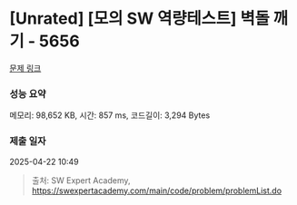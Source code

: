 # [Unrated] [모의 SW 역량테스트] 벽돌 깨기 - 5656 

[문제 링크](https://swexpertacademy.com/main/code/problem/problemDetail.do?contestProbId=AWXRQm6qfL0DFAUo) 

### 성능 요약

메모리: 98,652 KB, 시간: 857 ms, 코드길이: 3,294 Bytes

### 제출 일자

2025-04-22 10:49



> 출처: SW Expert Academy, https://swexpertacademy.com/main/code/problem/problemList.do